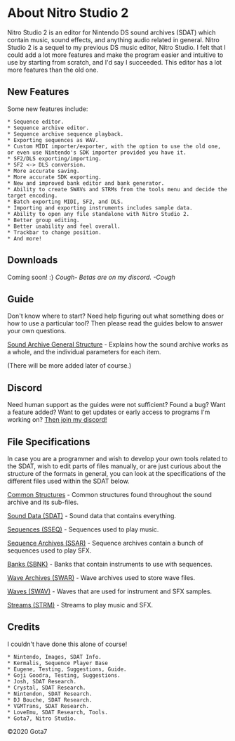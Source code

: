 # About Nitro Studio 2
Nitro Studio 2 is an editor for Nintendo DS sound archives (SDAT) which contain music, sound effects, and anything audio related in general. Nitro Studio 2 is a sequel to my previous DS music editor, Nitro Studio. I felt that I could add a lot more features and make the program easier and intuitive to use by starting from scratch, and I'd say I succeeded. This editor has a lot more features than the old one.

## New Features
Some new features include:
	
	* Sequence editor.
	* Sequence archive editor.
	* Sequence archive sequence playback.
	* Exporting sequences as WAV.
	* Custom MIDI importer/exporter, with the option to use the old one, or even use Nintendo's SDK importer provided you have it.
	* SF2/DLS exporting/importing.
	* SF2 <-> DLS conversion.
	* More accurate saving.
	* More accurate SDK exporting.
	* New and improved bank editor and bank generator.
	* Ability to create SWAVs and STRMs from the tools menu and decide the target encoding.
	* Batch exporting MIDI, SF2, and DLS.
	* Importing and exporting instruments includes sample data.
	* Ability to open any file standalone with Nitro Studio 2.
	* Better group editing.
	* Better usability and feel overall.
	* Trackbar to change position.
	* And more!

## Downloads
Coming soon! :}
*Cough- Betas are on my discord. -Cough*

## Guide
Don't know where to start? Need help figuring out what something does or how to use a particular tool? Then please read the guides below to answer your own questions.

[Sound Archive General Structure](guide/soundArchive.md) - Explains how the sound archive works as a whole, and the individual parameters for each item.

(There will be more added later of course.)

## Discord
Need human support as the guides were not sufficient? Found a bug? Want a feature added? Want to get updates or early access to programs I'm working on?
[Then join my discord!](https://discord.gg/6VDPGne)

## File Specifications
In case you are a programmer and wish to develop your own tools related to the SDAT, wish to edit parts of files manually, or are just curious about the structure of the formats in general, you can look at the specifications of the different files used within the SDAT below.

[Common Structures](specs/common.md) - Common structures found throughout the sound archive and its sub-files.

[Sound Data (SDAT)](specs/soundData.md) - Sound data that contains everything.

[Sequences (SSEQ)](specs/sequence.md) - Sequences used to play music.

[Sequence Archives (SSAR)](specs/sequenceArchive.md) - Sequence archives contain a bunch of sequences used to play SFX.

[Banks (SBNK)](specs/bank.md) - Banks that contain instruments to use with sequences.

[Wave Archives (SWAR)](specs/waveArchive.md) - Wave archives used to store wave files.

[Waves (SWAV)](specs/wave.md) - Waves that are used for instrument and SFX samples.

[Streams (STRM)](specs/stream.md) - Streams to play music and SFX.

## Credits
I couldn't have done this alone of course!

	* Nintendo, Images, SDAT Info.
	* Kermalis, Sequence Player Base
	* Eugene, Testing, Suggestions, Guide.
	* Goji Goodra, Testing, Suggestions.
	* Josh, SDAT Research.
	* Crystal, SDAT Research.
	* Nintendon, SDAT Research.
	* DJ Bouche, SDAT Research.
	* VGMTrans, SDAT Research.
	* LoveEmu, SDAT Research, Tools.
	* Gota7, Nitro Studio.

©2020 Gota7